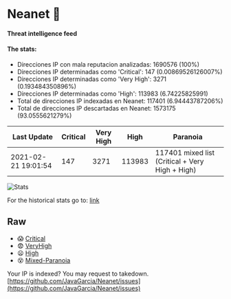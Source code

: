 # Neanet :hocho:
#### Threat intelligence feed
#### The stats:

- Direcciones IP con mala reputacion analizadas: 1690576 (100%)
- Direcciones IP determinadas como 'Critical':  147 (0.00869526126007%)
- Direcciones IP determinadas como 'Very High':  3271 (0.193484350896%)
- Direcciones IP determinadas como 'High':  113983 (6.74225825991)
- Total de direcciones IP indexadas en Neanet:  117401 (6.94443787206%)
- Total de direcciones IP descartadas en Neanet:  1573175 (93.0555621279%)

| Last Update | Critical | Very High | High | Paranoia |
| --- | --- | --- | --- | --- |
| 2021-02-21 19:01:54 | 147 | 3271 | 113983 | 117401 mixed list (Critical + Very High + High)|

![Stats](https://docs.google.com/spreadsheets/d/e/2PACX-1vSnaNMIXVabIpDJjufMlzH7poXnshF3mgd8Is1g9ytUEzVsP5my4Trn8f-xkoLLQ38xpL3HtmUexLo6/pubchart?oid=501124687&format=image)

For the historical stats go to: [link](/stats.csv)
## Raw
- :scream: [Critical](https://raw.githubusercontent.com/JavaGarcia/Neanet/master/blacklists/neanet_critical.txt)
- :fearful: [VeryHigh](https://raw.githubusercontent.com/JavaGarcia/Neanet/master/blacklists/neanet_veryHigh.txtt)
- :frowning: [High](https://raw.githubusercontent.com/JavaGarcia/Neanet/master/blacklists/neanet_high.txt)
- :dizzy_face: [Mixed-Paranoia](https://raw.githubusercontent.com/JavaGarcia/Neanet/master/blacklists/neanet_all.txt)


Your IP is indexed? You may request to takedown. [https://github.com/JavaGarcia/Neanet/issues](https://github.com/JavaGarcia/Neanet/issues)











































































































































































































































































































































































































































































































































































































































































































































































































































































































































































































































































































































































































































































































































































































































































































































































































































































































































































































































































































































































































































































































































































































































































































































































































































































































































































































































































































































































































































































































































































































































































































































































































































































































































































































































































































































































































































































































































































































































































































































































































































































































































































































































































































































































































































































































































